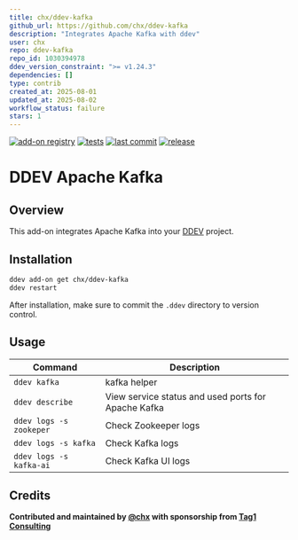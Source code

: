 ```yaml
---
title: chx/ddev-kafka
github_url: https://github.com/chx/ddev-kafka
description: "Integrates Apache Kafka with ddev"
user: chx
repo: ddev-kafka
repo_id: 1030394978
ddev_version_constraint: ">= v1.24.3"
dependencies: []
type: contrib
created_at: 2025-08-01
updated_at: 2025-08-02
workflow_status: failure
stars: 1
---
```


[![add-on registry](https://img.shields.io/badge/DDEV-Add--on_Registry-blue)](https://addons.ddev.com)
[![tests](https://github.com/chx/ddev-kafka/actions/workflows/tests.yml/badge.svg?branch=main)](https://github.com/chx/ddev-kafka/actions/workflows/tests.yml?query=branch%3Amain)
[![last commit](https://img.shields.io/github/last-commit/chx/ddev-kafka)](https://github.com/chx/ddev-kafka/commits)
[![release](https://img.shields.io/github/v/release/chx/ddev-kafka)](https://github.com/chx/ddev-kafka/releases/latest)

# DDEV Apache Kafka

## Overview

This add-on integrates Apache Kafka into your [DDEV](https://ddev.com/) project.

## Installation

```bash
ddev add-on get chx/ddev-kafka
ddev restart
```

After installation, make sure to commit the `.ddev` directory to version control.

## Usage

| Command | Description |
| ------- | ----------- |
| `ddev kafka` | kafka helper |
| `ddev describe` | View service status and used ports for Apache Kafka |
| `ddev logs -s zookeper` | Check Zookeeper logs |
| `ddev logs -s kafka` | Check Kafka logs |
| `ddev logs -s kafka-ai` | Check Kafka UI logs |

## Credits

**Contributed and maintained by [@chx](https://github.com/chx) with sponsorship from [Tag1 Consulting](https://tag1consulting.com/)**
